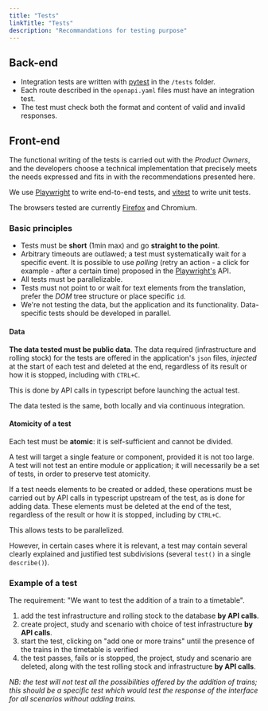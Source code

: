 ```yaml
---
title: "Tests"
linkTitle: "Tests"
description: "Recommandations for testing purpose"
---
```


## Back-end
- Integration tests are written with [pytest](https://docs.pytest.org/) in the `/tests` folder.
- Each route described in the `openapi.yaml` files must have an integration test.
- The test must check both the format and content of valid and invalid responses.

## Front-end
The functional writing of the tests is carried out with the *Product Owners*, and the developers choose a technical implementation that precisely meets the needs expressed and fits in with the recommendations presented here.

We use [Playwright](https://playwright.dev/) to write end-to-end tests, and [vitest](https://vitest.dev/) to write unit tests.

The browsers tested are currently [Firefox](https://www.mozilla.org/fr/firefox/switch/) and Chromium.

### Basic principles
- Tests must be **short** (1min max) and go **straight to the point**.
- Arbitrary timeouts are outlawed; a test must systematically wait for a specific event. It is possible to use *polling* (retry an action - a click for example - after a certain time) proposed in the [Playwright's](https://playwright.dev/) API.
- All tests must be parallelizable.
- Tests must not point to or wait for text elements from the translation, prefer the *DOM* tree structure or place specific `id`.
- We're not testing the data, but the application and its functionality. Data-specific tests should be developed in parallel.

#### Data
**The data tested must be public data**.
The data required (infrastructure and rolling stock) for the tests are offered in the application's `json` files, *injected* at the start of each test and deleted at the end, regardless of its result or how it is stopped, including with `CTRL+C`.

This is done by API calls in typescript before launching the actual test.

The data tested is the same, both locally and via continuous integration.

#### Atomicity of a test
Each test must be **atomic**: it is self-sufficient and cannot be divided.

A test will target a single feature or component, provided it is not too large. A test will not test an entire module or application; it will necessarily be a set of tests, in order to preserve test atomicity.

If a test needs elements to be created or added, these operations must be carried out by API calls in typescript upstream of the test, as is done for adding data. These elements must be deleted at the end of the test, regardless of the result or how it is stopped, including by `CTRL+C`.

This allows tests to be parallelized.

However, in certain cases where it is relevant, a test may contain several clearly explained and justified test subdivisions (several `test()` in a single `describe()`).

### Example of a test
The requirement: "We want to test the addition of a train to a timetable".

1. add the test infrastructure and rolling stock to the database **by API calls**.
2. create project, study and scenario with choice of test infrastructure **by API calls**.
3. start the test, clicking on "add one or more trains" until the presence of the trains in the timetable is verified
4. the test passes, fails or is stopped, the project, study and scenario are deleted, along with the test rolling stock and infrastructure **by API calls**.

*NB: the test will not test all the possibilities offered by the addition of trains; this should be a specific test which would test the response of the interface for all scenarios without adding trains.*
